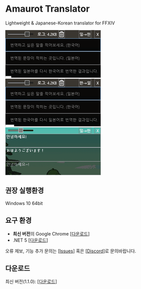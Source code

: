 # Amaurot Translator
Lightweight &amp; Japanese-Korean translator for FFXIV

![demo.gif](demo.gif) ![demo2.gif](demo2.gif)  
![demo3.gif](demo3.gif)

## 권장 실행환경  
Windows 10 64bit

## 요구 환경
- **최신 버전**의 Google Chrome [[다운로드](https://www.google.co.kr/chrome)]
- .NET 5 [[다운로드](https://dotnet.microsoft.com/download/dotnet/thank-you/runtime-desktop-5.0.10-windows-x64-installer)]

오류 제보, 기능 추가 문의는 [[Issues](https://github.com/sappho192/AmaurotTranslator/issues)] 혹은 [[Discord](https://discord.gg/HJ8Y2sMjfu)]로 문의바랍니다.

## 다운로드
최신 버전(1.1.0): [[다운로드](https://github.com/sappho192/AmaurotTranslator/releases/download/1.1.0/AmourotTranslator.v1.1.0.zip)] 
